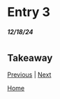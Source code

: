 # Entry 3
##### 12/18/24

# 

## Takeaway

[Previous](entry02.md) | [Next](entry04.md)

[Home](../README.md)
